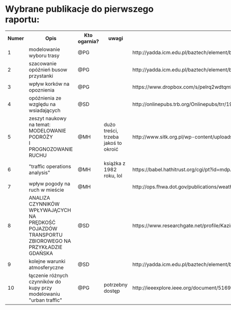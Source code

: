 # Wybrane publikacje do pierwszego raportu: #

<table class="tg" style="undefined;table-layout: fixed; width: 833px">
<colgroup>
<col style="width: 53px">
<col style="width: 207px">
<col style="width: 406px">
<col style="width: 167px">
</colgroup>
  <tr>
    <th class="tg-yw4l">Numer</th>
    <th class="tg-031e">Opis</th>
    <th >Kto ogarnia?</th>
    <th class="tg-yw4l">uwagi</th>
    <th class="tg-yw4l">Link</th>
	<th class="tg-yw4l">Postep</th>
  </tr>
  <tr>
    <td class="tg-yw4l">1</td>
    <td class="tg-031e">modelowanie wyboru trasy</td>
    <td class="tg-yw4l">@PG</td>
    <td class="tg-yw4l"></td>
    <td class="tg-yw4l">http://yadda.icm.edu.pl/baztech/element/bwmeta1.element.baztech-article-BSL3-0026-0080/c/Zochowska.pdf</td>
	<td class="tg-yw4l">done</td>
  </tr>
  <tr>
    <td class="tg-yw4l">2</td>
    <td class="tg-031e">szacowanie opóźnień busow przystanki</td>
    <td class="tg-yw4l">@PG</td>
    <td class="tg-yw4l"></td>
    <td class="tg-yw4l">http://yadda.icm.edu.pl/baztech/element/bwmeta1.element.baztech-36408a18-a18d-4ef7-a430-984ad88c88d0/c/horbachov_naumov_kolii_estimation_aot-2015-3-02.pdf</td>
	<td class="tg-yw4l">not even</td>
  </tr>
  <tr>
    <td class="tg-yw4l">3</td>
    <td class="tg-031e">wpływ korków na opoznienia</td>
    <td class="tg-yw4l">@PG</td>
    <td class="tg-yw4l"></td>
    <td class="tg-yw4l">https://www.dropbox.com/s/pelrq2wdtqml4ud/P9%20Minor%20Road%20Traffic%20Delays%20at%20Priority%20Junctions%20on%20Low%20Speed%20Roads%20in%20Suburban%20Areas%20%28JT%29.pdf?dl=0</td>
	<td class="tg-yw4l">not even</td>
  </tr>
  <tr>
    <td class="tg-yw4l">4</td>
    <td class="tg-yw4l">opóźnienia ze względu na wsiadających</td>
    <td class="tg-yw4l">@SD</td>
    <td class="tg-yw4l"></td>
    <td class="tg-yw4l">http://onlinepubs.trb.org/Onlinepubs/trr/1983/915/915-002.pdf</td>
	<td class="tg-yw4l">done</td>
  </tr>
  <tr>
    <td class="tg-yw4l">5</td>
    <td class="tg-yw4l">zeszyt naukowy na temat: MODELOWANIE PODRÓŻY<br>I PROGNOZOWANIE RUCHU</td>
    <td class="tg-yw4l">@MH</td>
    <td class="tg-yw4l">dużo treści, trzeba jakoś to okroić</td>
    <td class="tg-yw4l">http://www.sitk.org.pl/wp-content/uploads/2015/07/148.pdf</td>
	<td class="tg-yw4l">in progress 2 artykuly</td>
  </tr>
  <tr>
    <td class="tg-yw4l">6</td>
    <td class="tg-yw4l">"traffic operations analysis"</td>
    <td class="tg-yw4l">@MH</td>
    <td class="tg-yw4l">książka z 1982 roku, lol</td>
    <td class="tg-yw4l">https://babel.hathitrust.org/cgi/pt?id=mdp.39015040706627;view=1up;seq=1</td>
	<td class="tg-yw4l">in progress</td>
  </tr>
  <tr>
    <td class="tg-yw4l">7</td>
    <td class="tg-yw4l">wpływ pogody na ruch w mieście</td>
    <td class="tg-yw4l">@MH</td>
    <td class="tg-yw4l"></td>
    <td class="tg-yw4l">http://ops.fhwa.dot.gov/publications/weatherempirical/weatherempirical.pdf</td>
	<td class="tg-yw4l">done</td>
  </tr>
  <tr>
    <td class="tg-yw4l">8</td>
    <td class="tg-yw4l">ANALIZA CZYNNIKÓW WPŁYWAJĄCYCH NA<br>PRĘDKOŚĆ POJAZDÓW TRANSPORTU<br>ZBIOROWEGO NA PRZYKŁADZIE GDAŃSKA</td>
    <td class="tg-yw4l">@SD</td>
    <td class="tg-yw4l"></td>
    <td class="tg-yw4l">https://www.researchgate.net/profile/Kazimierz_Jamroz/publication/259043038_Analiza_czynnikow_wplywajacych_na_predkosc_pojazdow_transportu_zbiorowego_na_przykladzie_Gdanska_Analysis_of_factors_affecting_public_transport_vehicle_speed_on_case_of_Gdansk/links/0c960529cf07e67ccc000000.pdf</td>
	<td class="tg-yw4l">done</td>
  </tr>
  <tr>
    <td class="tg-yw4l">9</td>
    <td class="tg-yw4l">kolejne warunki atmosferyczne</td>
    <td class="tg-yw4l">@SD</td>
    <td class="tg-yw4l"></td>
    <td class="tg-yw4l">http://yadda.icm.edu.pl/baztech/element/bwmeta1.element.baztech-article-BAT1-0036-0028/c/nr_2_45-53.pdf</td>
	<td class="tg-yw4l">done</td>
  </tr>
  <tr>
    <td class="tg-yw4l">10</td>
    <td class="tg-yw4l">łączenie różnych czynników do kupy przy modelowaniu "urban traffic"</td>
    <td class="tg-yw4l">@PG</td>
    <td class="tg-yw4l">potrzebny dostęp</td>
    <td class="tg-yw4l">http://ieeexplore.ieee.org/document/5169913/</td>
	<td class="tg-yw4l">done</td>
  </tr>
</table>
